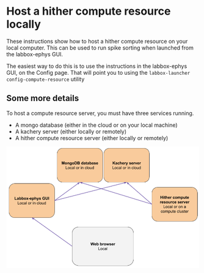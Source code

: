 # Host a hither compute resource locally

These instructions show how to host a hither compute resource on your local computer. This can be used to run spike sorting when launched from the labbox-ephys GUI.

The easiest way to do this is to use the instructions in the labbox-ephys GUI, on the Config page. That will point you to using the `labbox-launcher config-compute-resource` utility

## Some more details

To host a compute resource server, you must have three services running.

* A mongo database (either in the cloud or on your local machine)
* A kachery server (either locally or remotely)
* A hither compute resource server (either locally or remotely)

![](./labbox-ephys-diagram.png)
